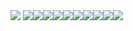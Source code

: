 <img src="https://capsule-render.vercel.app/api?type=wave&color=auto&height=300&section=header&text=OhByeongMun%20Repository&fontSize=60" />
<img
  src="https://img.shields.io/badge/HTML5-000000?style=flat-square&logo=HTML5&logoColor=white"
/><img
  src="https://img.shields.io/badge/React-000000?style=flat-square&logo=React&logoColor=white"
/><img
  src="https://img.shields.io/badge/Laravel-000000?style=flat-square&logo=Laravel&logoColor=white"
/><img
  src="https://img.shields.io/badge/Node.js-000000?style=flat-square&logo=Node.js&logoColor=white"
/><img
  src="https://img.shields.io/badge/Next.js-000000?style=flat-square&logo=Next.js&logoColor=white"
/><img
  src="https://img.shields.io/badge/JavaScript-000000?style=flat-square&logo=JavaScript&logoColor=white"
/><img
  src="https://img.shields.io/badge/CSS3-000000?style=flat-square&logo=CSS3&logoColor=white"
/><img
  src="https://img.shields.io/badge/Solidity-000000?style=flat-square&logo=Solidity&logoColor=white"
/><img
  src="https://img.shields.io/badge/Web3.js-000000?style=flat-square&logo=Web3.js&logoColor=white"
/><img
  src="https://img.shields.io/badge/PHP-000000?style=flat-square&logo=PHP&logoColor=white"
/>
